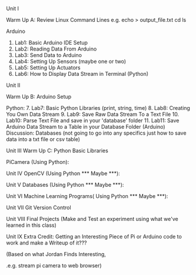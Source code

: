 Unit I

Warm Up A: 
	Review Linux Command Lines
		e.g.
		echo > output_file.txt
		cd 
		ls
		
	
Arduino
1. Lab1: Basic Arduino IDE Setup
2. Lab2: Reading Data From Arduino
3. Lab3: Send Data to Arduino
4. Lab4: Setting Up Sensors (maybe one or two)
5. Lab5: Setting Up Actuators 
6. Lab6: How to Display Data Stream in Terminal (Python)

Unit II

Warm Up B: Arduino Setup

Python:
7. Lab7: Basic Python Libraries (print, string, time)
8. Lab8: Creating You Own Data Stream
9. Lab9: Save Raw Data Stream To a Text File
10. Lab10: Parse Text File and save in your 'database' folder
11. Lab11:  Save Arduino Data Stream to a Table in your Database Folder (Arduino)
Discussion: Databases 
(not going to go into any specifics just how to save data into a txt file or csv table)

Unit III
Warm Up C: Python Basic Libraries

PiCamera (Using Python):

Unit IV
OpenCV (Using Python *** Maybe ***):

Unit V
Databases (Using Python *** Maybe ***):

Unit VI
Machine Learning Programs( Using Python *** Maybe ***):

Unit VII
Git Version Control 

Unit VIII
Final Projects (Make and Test an experiment using what we've learned in this class)
	
Unit IX
Extra Credit: Getting an Interesting Piece of Pi or Arduino code to work and make a Writeup of it???

(Based on what Jordan Finds Interesting,

.e.g. stream pi camera to web browser)



